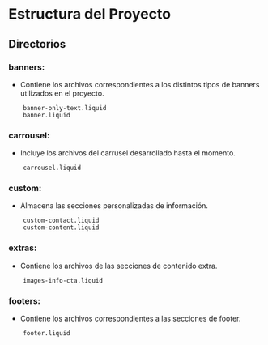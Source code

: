 # Estructura del Proyecto

## Directorios

### banners:

- Contiene los archivos correspondientes a los distintos tipos de banners utilizados en el proyecto.

```
    banner-only-text.liquid
    banner.liquid
```

### carrousel:

- Incluye los archivos del carrusel desarrollado hasta el momento.

```
    carrousel.liquid
```

### custom:

- Almacena las secciones personalizadas de información.

```
    custom-contact.liquid
    custom-content.liquid
```

### extras:

- Contiene los archivos de las secciones de contenido extra.

```
    images-info-cta.liquid
```

### footers:

- Contiene los archivos correspondientes a las secciones de footer.

```
    footer.liquid
```
